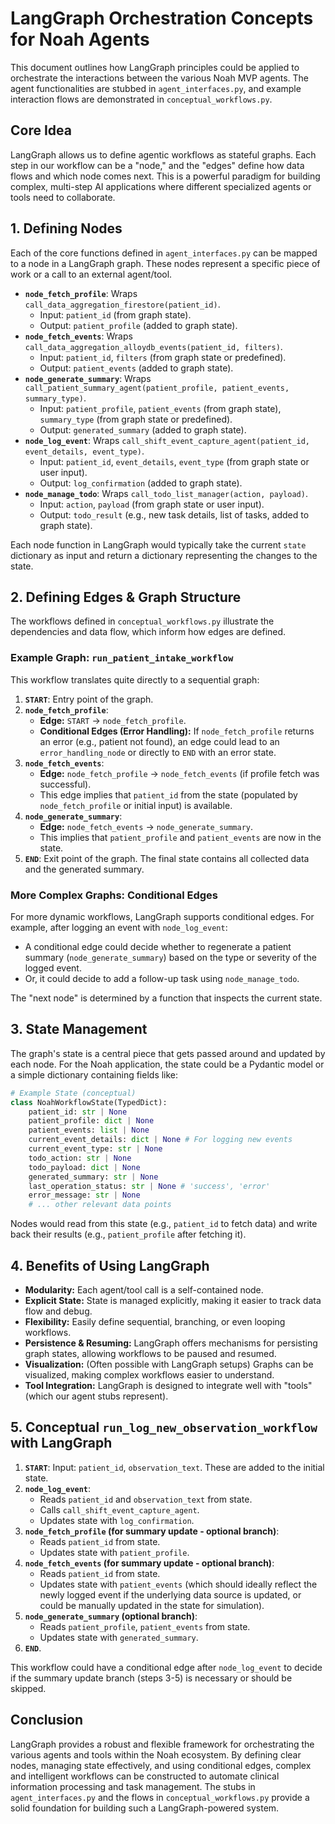 # LangGraph Orchestration Concepts for Noah Agents

This document outlines how LangGraph principles could be applied to orchestrate the interactions between the various Noah MVP agents. The agent functionalities are stubbed in `agent_interfaces.py`, and example interaction flows are demonstrated in `conceptual_workflows.py`.

## Core Idea

LangGraph allows us to define agentic workflows as stateful graphs. Each step in our workflow can be a "node," and the "edges" define how data flows and which node comes next. This is a powerful paradigm for building complex, multi-step AI applications where different specialized agents or tools need to collaborate.

## 1. Defining Nodes

Each of the core functions defined in `agent_interfaces.py` can be mapped to a node in a LangGraph graph. These nodes represent a specific piece of work or a call to an external agent/tool.

*   **`node_fetch_profile`**: Wraps `call_data_aggregation_firestore(patient_id)`.
    *   Input: `patient_id` (from graph state).
    *   Output: `patient_profile` (added to graph state).
*   **`node_fetch_events`**: Wraps `call_data_aggregation_alloydb_events(patient_id, filters)`.
    *   Input: `patient_id`, `filters` (from graph state or predefined).
    *   Output: `patient_events` (added to graph state).
*   **`node_generate_summary`**: Wraps `call_patient_summary_agent(patient_profile, patient_events, summary_type)`.
    *   Input: `patient_profile`, `patient_events` (from graph state), `summary_type` (from graph state or predefined).
    *   Output: `generated_summary` (added to graph state).
*   **`node_log_event`**: Wraps `call_shift_event_capture_agent(patient_id, event_details, event_type)`.
    *   Input: `patient_id`, `event_details`, `event_type` (from graph state or user input).
    *   Output: `log_confirmation` (added to graph state).
*   **`node_manage_todo`**: Wraps `call_todo_list_manager(action, payload)`.
    *   Input: `action`, `payload` (from graph state or user input).
    *   Output: `todo_result` (e.g., new task details, list of tasks, added to graph state).

Each node function in LangGraph would typically take the current `state` dictionary as input and return a dictionary representing the changes to the state.

## 2. Defining Edges & Graph Structure

The workflows defined in `conceptual_workflows.py` illustrate the dependencies and data flow, which inform how edges are defined.

### Example Graph: `run_patient_intake_workflow`

This workflow translates quite directly to a sequential graph:

1.  **`START`**: Entry point of the graph.
2.  **`node_fetch_profile`**:
    *   **Edge:** `START` -> `node_fetch_profile`.
    *   **Conditional Edges (Error Handling):** If `node_fetch_profile` returns an error (e.g., patient not found), an edge could lead to an `error_handling_node` or directly to `END` with an error state.
3.  **`node_fetch_events`**:
    *   **Edge:** `node_fetch_profile` -> `node_fetch_events` (if profile fetch was successful).
    *   This edge implies that `patient_id` from the state (populated by `node_fetch_profile` or initial input) is available.
4.  **`node_generate_summary`**:
    *   **Edge:** `node_fetch_events` -> `node_generate_summary`.
    *   This implies that `patient_profile` and `patient_events` are now in the state.
5.  **`END`**: Exit point of the graph. The final state contains all collected data and the generated summary.

### More Complex Graphs: Conditional Edges

For more dynamic workflows, LangGraph supports conditional edges. For example, after logging an event with `node_log_event`:

*   A conditional edge could decide whether to regenerate a patient summary (`node_generate_summary`) based on the type or severity of the logged event.
*   Or, it could decide to add a follow-up task using `node_manage_todo`.

The "next node" is determined by a function that inspects the current state.

## 3. State Management

The graph's state is a central piece that gets passed around and updated by each node. For the Noah application, the state could be a Pydantic model or a simple dictionary containing fields like:

```python
# Example State (conceptual)
class NoahWorkflowState(TypedDict):
    patient_id: str | None
    patient_profile: dict | None
    patient_events: list | None
    current_event_details: dict | None # For logging new events
    current_event_type: str | None
    todo_action: str | None
    todo_payload: dict | None
    generated_summary: str | None
    last_operation_status: str | None # 'success', 'error'
    error_message: str | None
    # ... other relevant data points
```

Nodes would read from this state (e.g., `patient_id` to fetch data) and write back their results (e.g., `patient_profile` after fetching it).

## 4. Benefits of Using LangGraph

*   **Modularity:** Each agent/tool call is a self-contained node.
*   **Explicit State:** State is managed explicitly, making it easier to track data flow and debug.
*   **Flexibility:** Easily define sequential, branching, or even looping workflows.
*   **Persistence & Resuming:** LangGraph offers mechanisms for persisting graph states, allowing workflows to be paused and resumed.
*   **Visualization:** (Often possible with LangGraph setups) Graphs can be visualized, making complex workflows easier to understand.
*   **Tool Integration:** LangGraph is designed to integrate well with "tools" (which our agent stubs represent).

## 5. Conceptual `run_log_new_observation_workflow` with LangGraph

1.  **`START`**: Input: `patient_id`, `observation_text`. These are added to the initial state.
2.  **`node_log_event`**:
    *   Reads `patient_id` and `observation_text` from state.
    *   Calls `call_shift_event_capture_agent`.
    *   Updates state with `log_confirmation`.
3.  **`node_fetch_profile` (for summary update - optional branch)**:
    *   Reads `patient_id` from state.
    *   Updates state with `patient_profile`.
4.  **`node_fetch_events` (for summary update - optional branch)**:
    *   Reads `patient_id` from state.
    *   Updates state with `patient_events` (which should ideally reflect the newly logged event if the underlying data source is updated, or could be manually updated in the state for simulation).
5.  **`node_generate_summary` (optional branch)**:
    *   Reads `patient_profile`, `patient_events` from state.
    *   Updates state with `generated_summary`.
6.  **`END`**.

This workflow could have a conditional edge after `node_log_event` to decide if the summary update branch (steps 3-5) is necessary or should be skipped.

## Conclusion

LangGraph provides a robust and flexible framework for orchestrating the various agents and tools within the Noah ecosystem. By defining clear nodes, managing state effectively, and using conditional edges, complex and intelligent workflows can be constructed to automate clinical information processing and task management. The stubs in `agent_interfaces.py` and the flows in `conceptual_workflows.py` provide a solid foundation for building such a LangGraph-powered system.
